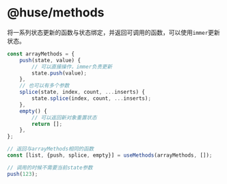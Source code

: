 # @huse/methods

将一系列状态更新的函数与状态绑定，并返回可调用的函数，可以使用`immer`更新状态。

```javascript
const arrayMethods = {
    push(state, value) {
        // 可以直接操作，immer负责更新
        state.push(value);
    },
    // 也可以有多个参数
    splice(state, index, count, ...inserts) {
        state.splice(index, count, ...inserts);
    },
    empty() {
        // 可以返回新对象重置状态
        return [];
    },
};

// 返回与arrayMethods相同的函数
const [list, {push, splice, empty}] = useMethods(arrayMethods, []);

// 调用的时候不需要当前state参数
push(123);
```
